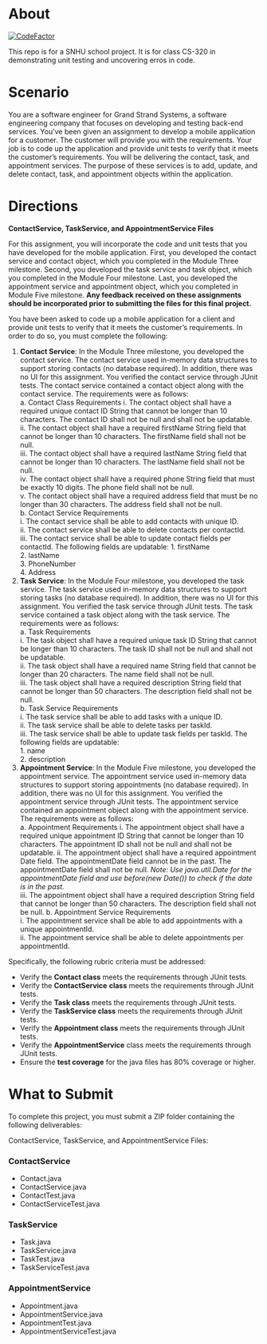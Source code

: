 # About

[![CodeFactor](https://www.codefactor.io/repository/github/rowland007/grand-strand-systems/badge/master)](https://www.codefactor.io/repository/github/rowland007/grand-strand-systems/branches/)

This repo is for a SNHU school project. It is for class CS-320 in demonstrating
unit testing and uncovering erros in code.

# Scenario

You are a software engineer for Grand Strand Systems, a software engineering
company that focuses on developing and testing back-end services. You’ve been
given an assignment to develop a mobile application for a customer. The customer
will provide you with the requirements. Your job is to code up the application
and provide unit tests to verify that it meets the customer’s requirements. You
will be delivering the contact, task, and appointment services. The purpose of
these services is to add, update, and delete contact, task, and appointment
objects within the application.

# Directions

**ContactService, TaskService, and AppointmentService Files**

For this assignment, you will incorporate the code and unit tests that you have
developed for the mobile application. First, you developed the contact service
and contact object, which you completed in the Module Three milestone. Second,
you developed the task service and task object, which you completed in the
Module Four milestone. Last, you developed the appointment service and
appointment object, which you completed in Module Five milestone. **Any feedback
received on these assignments should be incorporated prior to submitting the
files for this final project.**

You have been asked to code up a mobile application for a client and provide
unit tests to verify that it meets the customer’s requirements. In order to do
so, you must complete the following:

1. **Contact Service**: In the Module Three milestone, you developed the contact
   service. The contact service used in-memory data structures to support
   storing contacts (no database required). In addition, there was no UI for
   this assignment. You verified the contact service through JUnit tests. The
   contact service contained a contact object along with the contact service.
   The requirements were as follows:  
   a. Contact Class Requirements 
       i. The contact object shall have a required unique contact ID String that cannot be
   longer than 10 characters. The contact ID shall not be null and shall not be
   updatable.  
       ii. The contact object shall have a required firstName String
   field that cannot be longer than 10 characters. The firstName field shall not
   be null.  
       iii. The contact object shall have a required lastName String field
   that cannot be longer than 10 characters. The lastName field shall not be
   null.  
       iv. The contact object shall have a required phone String field that
   must be exactly 10 digits. The phone field shall not be null.  
       v. The contact
   object shall have a required address field that must be no longer than 30
   characters. The address field shall not be null.  
   b. Contact Service Requirements  
       i. The contact service shall be able to add contacts with unique
   ID.  
       ii. The contact service shall be able to delete contacts per contactId.  
       iii. The contact service shall be able to update contact fields per
   contactId. The following fields are updatable: 
           1. firstName  
           2. lastName  
           3. PhoneNumber  
           4. Address  
2. **Task Service**: In the Module Four milestone, you developed the task
   service. The task service used in-memory data structures to support storing
   tasks (no database required). In addition, there was no UI for this
   assignment. You verified the task service through JUnit tests. The task
   service contained a task object along with the task service. The requirements
   were as follows:  
   a. Task Requirements  
       i. The task object shall have a
   required unique task ID String that cannot be longer than 10 characters. The
   task ID shall not be null and shall not be updatable.  
       ii. The task object shall have a required name String field that cannot be
   longer than 20 characters. The name field shall not be null.  
       iii. The task object shall have a required description String field that cannot be longer
   than 50 characters. The description field shall not be null.  
   b. Task Service Requirements  
       i. The task service shall be able to add tasks with a unique ID.  
       ii. The task service shall be able to delete tasks per taskId.   
       iii. The task service shall be able to update task fields per taskId. The following fields
   are updatable:  
          1. name  
          2. description
3. **Appointment Service**: In the Module Five milestone, you developed the
   appointment service. The appointment service used in-memory data structures
   to support storing appointments (no database required). In addition, there
   was no UI for this assignment. You verified the appointment service through
   JUnit tests. The appointment service contained an appointment object along
   with the appointment service. The requirements were as follows:  
   a. Appointment Requirements 
       i. The appointment object shall have a required unique appointment ID String that cannot be longer than 10 characters. The
   appointment ID shall not be null and shall not be updatable.
       ii. The appointment object shall have a required appointment Date field. The
   appointmentDate field cannot be in the past. The appointmentDate field shall
   not be null. _Note: Use java.util.Date for the appointmentDate field and use
   before(new Date()) to check if the date is in the past._   
       iii. The appointment
   object shall have a required description String field that cannot be longer
   than 50 characters. The description field shall not be null. 
   b. Appointment Service Requirements  
       i. The appointment service shall be able to add appointments with a unique appointmentId.  
       ii. The appointment service shall be able to delete appointments per appointmentId.  

Specifically, the following rubric criteria must be addressed:

- Verify the **Contact class** meets the requirements through JUnit tests.
- Verify the **ContactService** **class** meets the requirements through JUnit
  tests.
- Verify the **Task class** meets the requirements through JUnit tests.
- Verify the **TaskService class** meets the requirements through JUnit tests.
- Verify the **Appointment class** meets the requirements through JUnit tests.
- Verify the **AppointmentService** class meets the requirements through JUnit
  tests.
- Ensure the **test coverage** for the java files has 80% coverage or higher.

# What to Submit

To complete this project, you must submit a ZIP folder containing the following
deliverables:

ContactService, TaskService, and AppointmentService Files:

### ContactService

- Contact.java 
- ContactService.java 
- ContactTest.java
- ContactServiceTest.java 

### TaskService 

- Task.java 
- TaskService.java 
- TaskTest.java
- TaskServiceTest.java 

### AppointmentService 

- Appointment.java 
- AppointmentService.java
- AppointmentTest.java 
- AppointmentServiceTest.java
